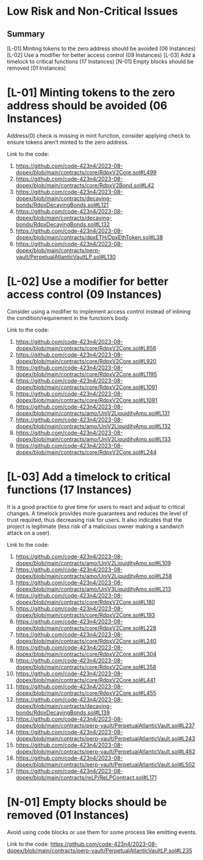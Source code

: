 
# Low Risk and Non-Critical Issues

## Summary
[L-01] Minting tokens to the zero address should be avoided (06 Instances)
[L-02] Use a modifier for better access control (09 Instances)
[L-03] Add a timelock to critical functions (17 Instances)
[N-01] Empty blocks should be removed (01 Instances)


# [L-01] Minting tokens to the zero address should be avoided (06 Instances)

Address(0) check is missing in mint function, consider applying check to ensure tokens aren’t minted to the zero address.

Link to the code:
1.	https://github.com/code-423n4/2023-08-dopex/blob/main/contracts/core/RdpxV2Core.sol#L499
2.	https://github.com/code-423n4/2023-08-dopex/blob/main/contracts/core/RdpxV2Bond.sol#L42
3.	https://github.com/code-423n4/2023-08-dopex/blob/main/contracts/decaying-bonds/RdpxDecayingBonds.sol#L121
4.	https://github.com/code-423n4/2023-08-dopex/blob/main/contracts/decaying-bonds/RdpxDecayingBonds.sol#L132
5.	https://github.com/code-423n4/2023-08-dopex/blob/main/contracts/dpxETH/DpxEthToken.sol#L38
6.	https://github.com/code-423n4/2023-08-dopex/blob/main/contracts/perp-vault/PerpetualAtlanticVaultLP.sol#L130


# [L-02] Use a modifier for better access control (09 Instances)

Consider using a modifier to implement access control instead of inlining the condition/requirement in the function’s body.

Link to the code:
1.	https://github.com/code-423n4/2023-08-dopex/blob/main/contracts/core/RdpxV2Core.sol#L856
2.	https://github.com/code-423n4/2023-08-dopex/blob/main/contracts/core/RdpxV2Core.sol#L920
3.	https://github.com/code-423n4/2023-08-dopex/blob/main/contracts/core/RdpxV2Core.sol#L1195
4.	https://github.com/code-423n4/2023-08-dopex/blob/main/contracts/core/RdpxV2Core.sol#L1091
5.	https://github.com/code-423n4/2023-08-dopex/blob/main/contracts/core/RdpxV2Core.sol#L1091
6.	https://github.com/code-423n4/2023-08-dopex/blob/main/contracts/amo/UniV2LiquidityAmo.sol#L131
7.	https://github.com/code-423n4/2023-08-dopex/blob/main/contracts/amo/UniV2LiquidityAmo.sol#L132
8.	https://github.com/code-423n4/2023-08-dopex/blob/main/contracts/amo/UniV2LiquidityAmo.sol#L133
9.	https://github.com/code-423n4/2023-08-dopex/blob/main/contracts/core/RdpxV2Core.sol#L244




# [L-03] Add a timelock to critical functions (17 Instances)

It is a good practice to give time for users to react and adjust to critical changes. A timelock provides more guarantees and reduces the level of trust required, thus decreasing risk for users. It also indicates that the project is legitimate (less risk of a malicious owner making a sandwich attack on a user). 

Link to the code:
1.	https://github.com/code-423n4/2023-08-dopex/blob/main/contracts/amo/UniV2LiquidityAmo.sol#L109
2.	https://github.com/code-423n4/2023-08-dopex/blob/main/contracts/amo/UniV2LiquidityAmo.sol#L258
3.	https://github.com/code-423n4/2023-08-dopex/blob/main/contracts/amo/UniV3LiquidityAmo.sol#L213
4.	https://github.com/code-423n4/2023-08-dopex/blob/main/contracts/core/RdpxV2Core.sol#L180
5.	https://github.com/code-423n4/2023-08-dopex/blob/main/contracts/core/RdpxV2Core.sol#L193
6.	https://github.com/code-423n4/2023-08-dopex/blob/main/contracts/core/RdpxV2Core.sol#L228
7.	https://github.com/code-423n4/2023-08-dopex/blob/main/contracts/core/RdpxV2Core.sol#L240
8.	https://github.com/code-423n4/2023-08-dopex/blob/main/contracts/core/RdpxV2Core.sol#L304
9.	https://github.com/code-423n4/2023-08-dopex/blob/main/contracts/core/RdpxV2Core.sol#L358
10.	https://github.com/code-423n4/2023-08-dopex/blob/main/contracts/core/RdpxV2Core.sol#L441
11.	https://github.com/code-423n4/2023-08-dopex/blob/main/contracts/core/RdpxV2Core.sol#L455
12.	https://github.com/code-423n4/2023-08-dopex/blob/main/contracts/decaying-bonds/RdpxDecayingBonds.sol#L139
13.	https://github.com/code-423n4/2023-08-dopex/blob/main/contracts/perp-vault/PerpetualAtlanticVault.sol#L237
14.	https://github.com/code-423n4/2023-08-dopex/blob/main/contracts/perp-vault/PerpetualAtlanticVault.sol#L243
15.	https://github.com/code-423n4/2023-08-dopex/blob/main/contracts/perp-vault/PerpetualAtlanticVault.sol#L462
16.	https://github.com/code-423n4/2023-08-dopex/blob/main/contracts/perp-vault/PerpetualAtlanticVault.sol#L502
17.	https://github.com/code-423n4/2023-08-dopex/blob/main/contracts/reLP/ReLPContract.sol#L171

# [N-01] Empty blocks should be removed (01 Instances)

Avoid using code blocks or use them for some process like emitting events.

Link to the code:
https://github.com/code-423n4/2023-08-dopex/blob/main/contracts/perp-vault/PerpetualAtlanticVaultLP.sol#L235


